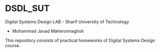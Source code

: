 # DSDL_SUT
Digital Systems Design LAB - Sharif University of Technology

* Mohammad Javad Maheronnaghsh


This repository consists of practical homeworks of Digital Systems Design course.

